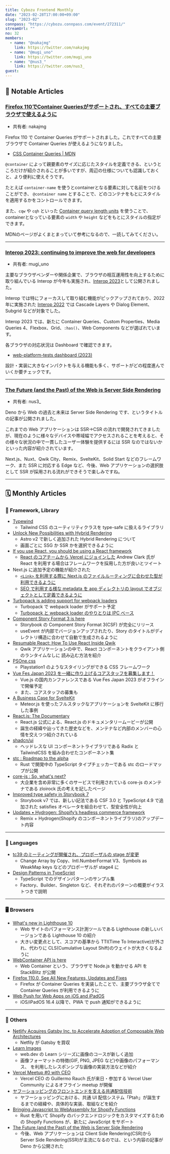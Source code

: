 ```yaml
---
title: Cybozu Frontend Monthly
date: "2023-02-28T17:00:00+09:00"
slug: "2023-02"
connpass: "https://cybozu.connpass.com/event/272311/"
streamUrl: ""
no: 32
members:
  - name: "@nakajmg"
    link: https://twitter.com/nakajmg
  - name: "@mugi_uno"
    link: https://twitter.com/mugi_uno
  - name: "@nus3_"
    link: https://twitter.com/nus3_
guest:
---
```


## 👀 Notable Articles

### [Firefox 110でContainer Queriesがサポートされ、すべての主要ブラウザで使えるように](https://www.mozilla.org/en-US/firefox/110.0/releasenotes/)

- 共有者: nakajmg

Firefox 110 で Container Queries がサポートされました。これですべての主要ブラウザで Container Queries が使えるようになりました。

- [CSS Container Queries | MDN](https://developer.mozilla.org/en-US/docs/Web/CSS/CSS_Container_Queries)

`@container` によって親要素のサイズに応じたスタイルを定義できる、というところだけが紹介されることが多いですが、周辺の仕様についても認識しておくと、より便利に使えそうです。

たとえば `container-name` を使うとcontainerとなる要素に対して名前をつけることができ、 `@container name` とすることで、どのコンテナをもとにスタイルを適用するかをコントロールできます。

また、`cqw` や `cqh` といった [Container query length units](https://developer.mozilla.org/en-US/docs/Web/CSS/CSS_Container_Queries#container_query_length_units) を使うことで、containerとなっている要素の `width` や `height` などをもとにスタイルの指定ができます。

MDNのページがよくまとまっていて参考になるので、一読してみてください。

---

### [Interop 2023: continuing to improve the web for developers](https://web.dev/interop-2023/)

- 共有者: mugi_uno

主要なブラウザベンダーや関係企業で、ブラウザの相互運用性を向上するために取り組んでいる Interop が今年も実施され、[Interop 2023](https://web.dev/interop-2023/)として公開されました。

Interop では特にフォーカスして取り組む機能がピックアップされており、2022 年に実施された [Interop 2022](https://web.dev/interop-2022/) では Cascade Layers や Dialog Element、Subgrid などが対象でした。

Interop 2023 では、新たに Container Queries、Custom Properties、Media Queries 4、Flexbox、Grid、`:has()`、Web Components などが選ばれています。

各ブラウザの対応状況は Dashboard で確認できます。

- [web-platform-tests dashboard (2023)](https://wpt.fyi/interop-2023)

設計・実装に大きなインパクトを与える機能も多く、サポートがどの程度進んでいくか要チェックです。

---

### [The Future (and the Past) of the Web is Server Side Rendering](https://deno.com/blog/the-future-and-past-is-server-side-rendering)

- 共有者: nus3\_

Deno から Web の過去と未来は Server Side Rendering です、というタイトルの記事が公開されました。

これまでの Web アプリケーションは SSR→CSR の流れで開発されてきましたが、現在のように様々なデバイスや帯域幅でアクセスされることを考えると、その様々な状況の中で一貫したユーザー体験を提供するには SSR なのではないかといった内容が紹介されています。

Next.js、Nuxt、Qwik City、Remix、SvelteKit、Solid Start などのフレームワーク、また SSR に対応する Edge など、今後、Web アプリケーションの選択肢として SSR が採用される流れができそうで楽しみですね。

---

## 🗓 Monthly Articles

### 📖 Framework, Library

- [Typewind](https://typewind.vercel.app/)
  - Tailwind CSS のユーティリティクラスを type-safe に扱えるライブラリ
- [Unlock New Possibilities with Hybrid Rendering](https://astro.build/blog/hybrid-rendering/)
  - Astro v2 で新しく追加された Hybrid Rendering について
  - 画面ごとに SSG か SSR かを選択できるように
- [If you use React, you should be using a React framework](https://twitter.com/acdlite/status/1617611126514266112?ref_src=twsrc%5Etfw%7Ctwcamp%5Etweetembed%7Ctwterm%5E1617611126514266112%7Ctwgr%5Ebf73e4c422ba2f353af1bb814ca43c50fe756061%7Ctwcon%5Es1_&ref_url=https%3A%2F%2Fembed.zenn.studio%2Ftweetzenn-embedded__110a61077c474)
  - [React のコアチームから Vercel にジョインした](https://twitter.com/acdlite/status/1623353741750546439?ref_src=twsrc%5Etfw%7Ctwcamp%5Etweetembed%7Ctwterm%5E1623353741750546439%7Ctwgr%5Ea10aa2652eb5338140144b4e2368e5a116903c3c%7Ctwcon%5Es1_&ref_url=https%3A%2F%2Fembed.zenn.studio%2Ftweetzenn-embedded__b85b3d1ed1205) Andrew Clark 氏が React を利用する場合はフレームワークを採用した方が良いとツイート
- Next.js に追加予定の機能が紹介された
  - [`<Link>` を利用する際に Next.js のファイルルーティングに合わせた型が利用できるように](https://twitter.com/shuding_/status/1620137501192253440?ref_src=twsrc%5Etfw%7Ctwcamp%5Etweetembed%7Ctwterm%5E1620137501192253440%7Ctwgr%5E61dedb876001b71ee597887389c0a15890740102%7Ctwcon%5Es1_&ref_url=https%3A%2F%2Fembed.zenn.studio%2Ftweetzenn-embedded__3d5addf4ef942)
  - [SEO で利用する様な metadata を app ディレクトリの layout でオブジェクトとして定義できるように](https://twitter.com/leeerob/status/1619743437577912321?ref_src=twsrc%5Etfw%7Ctwcamp%5Etweetembed%7Ctwterm%5E1619743437577912321%7Ctwgr%5E88fed5d2870e673a1af210f2d623454dd0afc5ef%7Ctwcon%5Es1_&ref_url=https%3A%2F%2Fembed.zenn.studio%2Ftweetzenn-embedded__118a1ff5ef45e)
- [Turbopack is adding support for webpack loaders](https://twitter.com/jaredpalmer/status/1619071988181651456?ref_src=twsrc%5Etfw%7Ctwcamp%5Etweetembed%7Ctwterm%5E1619071988181651456%7Ctwgr%5E7c3e3d09299f6f455c0c2f4b20f14c8c33b8e411%7Ctwcon%5Es1_&ref_url=https%3A%2F%2Fembed.zenn.studio%2Ftweetzenn-embedded__7ed8bdbebb481)
  - Turbopack で webpack loader がサポート予定
  - [Turbopack と webpack loader のやりとりは IPC ベース](https://twitter.com/jaredpalmer/status/1619074649630842880)
- [Component Story Format 3 is here](https://storybook.js.org/blog/storybook-csf3-is-here/)
  - Storybook の Component Story Format 3(CSF) が完全にリリース
  - useEvent が内部でバージョンアップされたり、Story のタイトルがディレクトリ構造に合わせて自動で生成されるように
- [Resumable React: How To Use React Inside Qwik](https://www.builder.io/blog/resumable-react-how-to-use-react-inside-qwik)
  - Qwik アプリケーションの中で、React コンポーネントをクライアント側のランタイムなしに 読み込む方法を紹介
- [PSOne.css](https://micah5.github.io/PSone.css/)
  - Playstation1 のようなスタイリングができる CSS フレームワーク
- [Vue Fes Japan 2023 を一緒に作り上げるコアスタッフを募集します！](https://note.com/448jp/n/nc7d8b591d557)
  - Vue.js の国内カンファレンスである Vue Fes Japan 2023 がオフラインで開催予定
  - また、コアスタッフの募集も
- [A Business Case for SvelteKit](https://elliscs.hashnode.dev/a-business-case-for-sveltekit)
  - Meteor.js を使ったフルスタックなアプリケーションを SvelteKit に移行した事例
- [React.js: The Documentary](https://youtu.be/8pDqJVdNa44)
  - React.js 公式による、React.js のドキュメンタリームービーが公開
  - 誕生の経緯や辿ってきた歴史などを、メンテナなど内部のメンバーの心情を交えつつ紹介されている
- [shadcn/ui](https://github.com/shadcn/ui)
  - ヘッドレスな UI コンポーネントライブラリである Radix と TailwindCSS を組み合わせたコンポーネント集
- [stc : Roadmap to the alpha](https://stc.dudy.dev/docs/roadmap)
  - Rust で開発中の TypeScript タイプチェッカーである stc のロードマップが公開
- [core-js : So, what's next?](https://github.com/zloirock/core-js/blob/65e806202f68e751016d76a27b9a6bef89d2bf16/docs/2023-02-14-so-whats-next.md)
  - 大企業を含め非常に多くのサービスで利用されている core-js のメンテナである zloirock 氏の考えを記したページ
- [Improved type safety in Storybook 7](https://storybook.js.org/blog/improved-type-safety-in-storybook-7/)
  - Storybook v7 では、新しい記法である CSF 3.0 と TypeScript 4.9 で追加された satisfies オペレータを組合わせて、型安全性が向上
- [Updates • Hydrogen: Shopify’s headless commerce framework](https://hydrogen.shopify.dev/updates)
  - Remix + Hydrogen(Shopify のコンポーネントライブラリ)のアップデート内容

---

### 💬 Languages

- [tc39 のミーティングが開催され、プロポーザルの stage が変更](https://twitter.com/robpalmer2/status/1621234674327605248?ref_src=twsrc%5Etfw%7Ctwcamp%5Etweetembed%7Ctwterm%5E1621234674327605248%7Ctwgr%5E29545b27ff7846465819cb3b532d4d04d9365e1e%7Ctwcon%5Es1_&ref_url=https%3A%2F%2Fembed.zenn.studio%2Ftweetzenn-embedded__e521c81ceddae)
  - Change Array by Copy、Intl.NumberFormat V3、Symbols as WeakMap keys などのプロポーザルが stage4 に
- [Design Patterns in TypeScript](https://refactoring.guru/design-patterns/typescript)
  - TypeScript でのデザインパターンのサンプル集
  - Factory、Builder、Singleton など、それぞれのパターンの概要がイラストつきで説明

---

### 🖥 Browsers

- [What's new in Lighthouse 10](https://developer.chrome.com/en/blog/lighthouse-10-0/)
  - Web サイトのパフォーマンス計測ツールである Lighthouse の新しいバージョンである Lighthouse 10 の紹介
  - 大きい変更点として、スコアの基準から TTI(Time To Interactive)が外され、代わりに CLS(Cumulative Layout Shift)のウェイトが大きくなるように
- [WebContainer API is here](https://blog.stackblitz.com/posts/webcontainer-api-is-here/)
  - Web Container という、ブラウザで Node.js を動かせる API を StackBlitz が公開
- [Firefox 110.0, See All New Features, Updates and Fixes](https://www.mozilla.org/en-US/firefox/110.0/releasenotes/)
  - Firefox が Container Queries を実装したことで、主要ブラウザ全てで Container Queries が利用できるように
- [Web Push for Web Apps on iOS and iPadOS](https://webkit.org/blog/13878/web-push-for-web-apps-on-ios-and-ipados/)
  - iOS/iPadOS 16.4 以降で、PWA で push 通知ができるように

---

### 🦆 Others

- [Netlify Acquires Gatsby Inc. to Accelerate Adoption of Composable Web Architectures](https://www.netlify.com/press/netlify-acquires-gatsby-inc-to-accelerate-adoption-of-composable-web-architectures/)
  - Netfily が Gatsby を買収
- [Learn Images](https://web.dev/learn-images/)
  - web.dev の Learn シリーズに画像のコースが新しく追加
  - 画像フォーマットの特徴(GIF, PNG, JPEG など)や画像のパフォーマンス、<picture> を利用したレスポンシブな画像の実装方法などが紹介
- [Vercel Meetup #0 with CEO](https://vercel.connpass.com/event/274772/)
  - Vercel CEO の Guillermo Rauch 氏が来日・参加する Vercel User Community によるオフライン meetup が開催
- [ヤフーショッピングのフロントエンドを支える共通配信技術](https://techblog.yahoo.co.jp/entry/2023020830411464/)
  - ヤフーショッピングにおける、共通 UI 配信システム「Ptah」が誕生するまでの経緯や、具体的な実装、取組などを紹介
- [Bringing Javascript to WebAssembly for Shopify Functions](https://shopify.engineering/javascript-in-webassembly-for-shopify-functions)
  - Rust を用いて Shopify のバックエンドロジックをカスタマイズするための Shopify Functions が、新たに JavaScript をサポート
- [The Future (and the Past) of the Web is Server Side Rendering](https://deno.com/blog/the-future-and-past-is-server-side-rendering)
  - 今後、Web アプリケーションは Client Side Rendering(CSR)から Server Side Rendering(SSR)が主流になるのでは、という内容の記事が Deno から公開された
